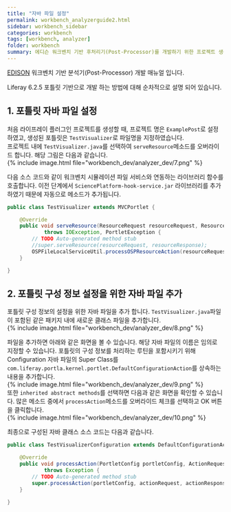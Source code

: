 ```yaml
---
title: "자바 파일 설정"
permalink: workbench_analyzerguide2.html
sidebar: workbench_sidebar
categories: workbench
tags: [workbench, analyzer]
folder: workbench
summary: 에디슨 워크벤치 기반 후처리기(Post-Processor)를 개발하기 위한 프로젝트 생성 및 기본 설정에 대한 매뉴얼
---
```


[EDISON](https://edison.re.kr) 워크벤치 기반 분석기(Post-Processor) 개발 매뉴얼 입니다.

Liferay 6.2.5 포틀릿 기반으로 개발 하는 방법에 대해 순차적으로 설명 되어 있습니다.


## 1. 포틀릿 자바 파일 설정
처음 라이프레이 플러그인 프로젝트를 생성할 때, 프로젝트 명은 `ExamplePost`로 설정하였고, 생성된 포틀릿은 `TestVisualizer`로 파일명을 지정하였습니다.<br>
프로젝트 내에 `TestVisualizer.java`를 선택하여 `serveResource`메소드를 오버라이드 합니다. 해당 그림은 다음과 같습니다.<br>
{% include image.html file="workbench_dev/analyzer_dev/7.png" %}<br>

다음 소스 코드와 같이 워크벤치 시뮬레이션 파일 서비스와 연동하는 라이브러리 함수를 호출합니다. 
이전 단계에서 `SciencePlatform-hook-service.jar` 라이브러리를 추가하였기 때문에 자동으로 메소드가 추가됩니다.
<br>

```java
public class TestVisualizer extends MVCPortlet {

	@Override
	public void serveResource(ResourceRequest resourceRequest, ResourceResponse resourceResponse)
			throws IOException, PortletException {
		// TODO Auto-generated method stub
		//super.serveResource(resourceRequest, resourceResponse);
		OSPFileLocalServiceUtil.processOSPResourceAction(resourceRequest, resourceResponse);
	}

}
```


## 2. 포틀릿 구성 정보 설정을 위한 자바 파일 추가
포틀릿 구성 정보의 설정을 위한 자바 파일을 추가 합니다. `TestVisualizer.java`파일이 포함된 같은 패키지 내에 새로운 클래스 파일을 추가합니다.<br>
{% include image.html file="workbench_dev/analyzer_dev/8.png" %}<br>

파일을 추가하면 아래와 같은 화면을 볼 수 있습니다. 해당 자바 파일의 이름은 임의로 지정할 수 있습니다.
포틀릿의 구성 정보를 처리하는 루틴을 포함시키기 위해 Configuration 자바 파일의 Super Class를 `com.liferay.portla.kernel.portlet.DefaultConfigurationAction`를 상속하는 내용을 추가합니다.<br>
{% include image.html file="workbench_dev/analyzer_dev/9.png" %}<br>
또한 `inherited abstract methods`를 선택하면 다음과 같은 화면을 확인할 수 있습니다.
많은 메소드 중에서 `processAction`메소드를 오버라이드 체크를 선택하고 OK 버튼을 클릭합니다.<br>
{% include image.html file="workbench_dev/analyzer_dev/10.png" %}<br>

최종으로 구성된 자바 클래스 소스 코드는 다음과 같습니다.

```java
public class TestVisualizerConfiguration extends DefaultConfigurationAction {

	@Override
	public void processAction(PortletConfig portletConfig, ActionRequest actionRequest, ActionResponse actionResponse)
			throws Exception {
		// TODO Auto-generated method stub
		super.processAction(portletConfig, actionRequest, actionResponse);
	}

}
```